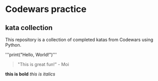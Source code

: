 # Codewars practice

## kata collection

This repository is a collection of completed katas from Codewars using Python.

'''print("Hello, World!")'''

> "This is great fun!" - Moi

**this is bold**
_this is italics_
